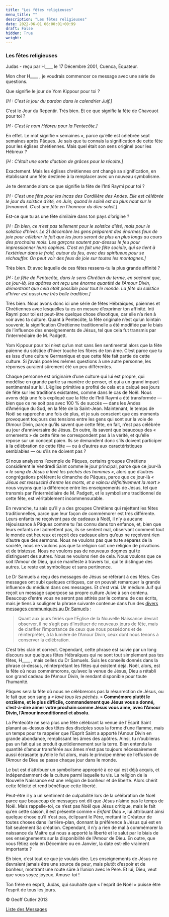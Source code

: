 ```yaml
---
title: "Les fêtes religieuses"
menu_title: ""
description: "Les fêtes religieuses"
date: 2022-06-01 06:00:01+00:99
draft: False
hidden: True
weight:
---
```

### Les fêtes religieuses

Judas - reçu par H____ le 17 Décembre 2001, Cuenca, Équateur.

Mon cher H____ , je voudrais commencer ce message avec une série de questions.

Que signifie le jour de Yom Kippour pour toi ?

*[H : C’est le jour du pardon dans le calendrier Juif.]*

C’est le Jour du Repentir. Très bien. Et ce que signifie la fête de Chavouot pour toi ?

[*H : C’est le nom Hébreu pour la Pentecôte.]*

En effet. Le mot signifie « semaines », parce qu’elle est célébrée sept semaines après Pâques. Je sais que tu connais la signification de cette fête pour les églises chrétiennes. Mais quel était son sens originel pour les Hébreux ?

*[H : C’était une sorte d’action de grâces pour la récolte.]*

Exactement. Mais les églises chrétiennes ont changé sa signification, en établissant une fête destinée à la remplacer avec un nouveau symbolisme.

Je te demande alors ce que signifie la fête de l’Inti Raymi pour toi ?

*[H : C’est une fête pour les Incas des Cordillère des Andes. Elle est célébrée le jour du solstice d’été, en Juin, quand le soleil est au plus haut sur le firmament. C’est une fête en l’honneur du dieu soleil.]*

Est-ce que tu as une fête similaire dans ton pays d’origine ?

*[H : Eh bien, ce n’est pas tellement pour le solstice d’été, mais pour le solstice d’hiver. Le 21 décembre les gens préparent des énormes feux de joie pour célébrer le fait que les jours seront de plus en plus longs au cours des prochains mois. Les garçons sautent par-dessus le feu pour impressionner leurs copines. C’est en fait une fête sociale, qui se tient à l’extérieur dans le froid, autour du feu, avec des spiritueux pour se réchauffer. On peut voir des feux de joie sur toutes les montagnes.]*

Très bien. Et avec laquelle de ces fêtes ressens-tu la plus grande affinité ?

*[H : La fête de Pentecôte, dans le sens Chrétien du terme, en sachant que, ce jour-là, les apôtres ont reçu une énorme quantité de l’Amour Divin, démontrant que cela était possible pour tout le monde. La fête du solstice d’hiver est aussi une très belle tradition.]*

Très bien. Nous avons donc ici une série de fêtes Hébraïques, païennes et Chrétiennes avec lesquelles tu es en mesure d’exprimer ton affinité. Inti Raymi pour toi est peut-être quelque chose d’exotique, car elle n’a rien à voir avec ta culture. Quant à Pentecôte, la fête originale n’est qu’un lointain souvenir, la signification Chrétienne traditionnelle a été modifiée par le biais de l’influence des enseignements de Jésus, tel que cela fut transmis par l’intermédiaire de M. Padgett.

Yom Kippour pour toi n’est qu’un mot sans lien sentimental alors que la fête païenne du solstice d’hiver touche les fibres de ton âme. C’est parce que tu es issu d’une culture Germanique et que cette fête fait partie de cette culture. Si j’avais posé les mêmes questions à une autre personne, les réponses auraient sûrement été un peu différentes.

Chaque personne est originaire d’une culture qui lui est propre, qui modélise en grande partie sa manière de penser, et qui a un grand impact sentimental sur lui. L’église primitive a profité de cela et a calqué ses jours de fête sur les traditions existantes, comme dans le cas de Noël. Nous avons déjà  une fois expliqué que la fête de l’Inti Raymi a été transformée — bien que ce ne soit pas avec 100 % de succès — dans les Andes d’Amérique du Sud, en la fête de la Saint-Jean. Maintenant, le temps de Noël se rapproche une fois de plus, et je suis conscient que ces moments provoquent toujours des tensions entre les gens qui sont sur la voie de l’Amour Divin, parce qu’ils savent que cette fête, en fait, n’est pas célébrée au jour d’anniversaire de Jésus. En outre, ils savent que beaucoup des « ornements » de cette fête ne correspondent pas à la vérité, et qu’elle repose sur un concept païen. Ils se demandent donc s’ils doivent participer à la célébration de cette fête — ou à d’autres aux caractéristiques semblables — ou s’ils ne doivent pas ?

Si nous analysons l’exemple de Pâques, certains groupes Chrétiens considèrent le Vendredi Saint comme le jour principal, parce que ce jour-là *« le sang de Jésus a lavé les péchés des hommes »*, alors que d’autres congrégations préfèrent le dimanche de Pâques, parce que ce jour-là *« Jésus est ressuscité d’entre les morts, et a vaincu définitivement la mort »* nous voyons que la différence entre les enseignements de Jésus, tel que transmis par l’intermédiaire de M. Padgett, et le symbolisme traditionnel de cette fête, est véritablement incommensurable.

En revanche, tu sais qu’il y a des groupes Chrétiens qui rejettent les fêtes traditionnelles, parce que leur façon de commémorer est très différente. Leurs enfants ne reçoivent pas de cadeaux à Noël, il n’y a aucune réjouissance à Pâques comme tu l’as connu dans ton enfance, et, bien que leurs enfants ne l’admettent pas, ils se sentent mal, observant comment tout le monde est heureux et reçoit des cadeaux alors qu’eux ne reçoivent rien d’autre que des sermons. Nous ne voulons pas que tu te sépares de la société, nous ne voulons pas que ta religion soit une religion de privations et de tristesse. Nous ne voulons pas de nouveaux dogmes qui te distinguent des autres. Nous ne voulons rien de cela. Nous voulons que ce soit l’Amour de Dieu, qui se manifeste à travers toi, qui te distingue des autres. Le reste est symbolique et sans pertinence.

Le Dr Samuels a reçu des messages de Jésus se référant à ces fêtes. Ces messages ont subi quelques critiques, car on pouvait remarquer la grande influence du médium dans ces messages. Et c’est vrai. Un médium Juif qui reçoit un message superpose sa propre culture Juive à son contenu. Beaucoup d’entre vous ne seront pas attirés par le contenu de ces écrits, mais je tiens à souligner la phrase suivante contenue dans l’un des [divers messages communiqués au Dr Samuels](/fr-samuels-messages/fr-diverse-messages/fr-17-1963-8-samuels-jesus/) :

> Quant aux jours fériés que l’Église de la Nouvelle Naissance devrait observer, il ne s’agit pas d’instituer de nouveaux jours de fête, mais de clarifier l’importance de ceux que nous possédons et de réinterpréter, à la lumière de l’Amour Divin, ceux dont nous tenons à conserver la célébration.

C’est très clair et correct. Cependant, cette phrase est suivie par un long discours sur quelques fêtes Hébraïques qui ne sont tout simplement pas tes fêtes, H____ , mais celles du Dr Samuels. Suis les conseils donnés dans la phrase ci-dessus, réinterprétant les fêtes qui existent déjà. Noël, alors, est la fête où nous commémorons, qu’avec la venue de Jésus, Dieu a rétabli son grand cadeau de l’Amour Divin, le rendant disponible pour toute l’humanité.

Pâques sera la fête où nous ne célébrerons pas la résurrection de Jésus, ou le fait que son sang a *« lavé tous les péchés. »* **Commémore plutôt le onzième, et le plus difficile, commandement que Jésus vous a donné, c’est-à-dire aimer votre prochain comme Jésus vous aime, avec l’Amour Divin,  l’Amour inconditionnel et absolu.**

La Pentecôte ne sera plus une fête célébrant la venue de l'Esprit Saint planant au-dessus des têtes des disciples sous la forme d’une flamme, mais un temps pour te rappeler que l’Esprit Saint a apporté l’Amour Divin en grande abondance, remplissant les âmes des apôtres. Ainsi, tu n’oublieras pas un fait qui se produit quotidiennement sur la terre. Bien entendu la quantité d’amour transférée aux âmes n’est pas toujours nécessairement aussi écrasante qu’elle le fut alors, mais le principe même de l’effusion de l’Amour de Dieu se passe chaque jour dans le monde.

Le but est d’attribuer un symbolisme approprié à ce qui est déjà acquis, et indépendamment de la culture parmi laquelle tu vis. La religion de la Nouvelle Naissance est une religion de bonheur et de liberté. Alors chérit cette félicité et rend bénéfique cette liberté.

Peut-être il y a un sentiment de culpabilité lors de la célébration de Noël parce que beaucoup de messages ont  dit que Jésus n’aime pas le temps de Noël. Mais rappelle-toi, ce n’est pas Noël que Jésus critique, mais le fait  qu’en cette saison, il est  présenté comme *« Enfant Dieu »*, lui attribuant ainsi quelque chose qu’il n’est pas, éclipsant le Père, mettant le Créateur de toutes choses dans l’arrière-plan, donnant la préférence à Jésus qui est en fait seulement Sa création. Cependant, il n’y a rien de mal à  commémorer la naissance du Maître qui nous a apporté la liberté et le salut par le biais de ses enseignements sur la disponibilité de l’Amour de Dieu. En outre, que vous fêtiez cela en Décembre ou en Janvier, la date est-elle vraiment importante ?

Eh bien, c’est tout ce que je voulais dire. Les enseignements de Jésus ne devraient jamais être une source de peur, mais plutôt d’espoir et de bonheur, montrant une route sûre à l’union avec le Père. Et lui, Dieu, veut que vous soyez joyeux. Amuse-toi !

Ton frère en esprit, Judas, qui souhaite que « l'esprit de Noël » puisse être l’esprit de tous les jours.

© Geoff Cutler 2013

[Liste des Messages](/fr-contemporary-messages/fr-contemporary-messages-by-date-order/fr-contemporary-messages-2001)
